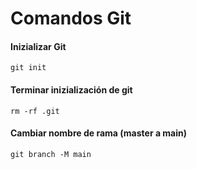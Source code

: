 # Comandos Git

#### Inizializar Git
`git init`

#### Terminar inizialización de git
`rm -rf .git`

#### Cambiar nombre de rama (master a main)
`git branch -M main`

